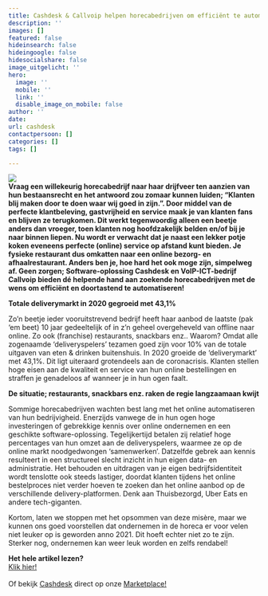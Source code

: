 ```yaml
---
title: Cashdesk & Callvoip helpen horecabedrijven om efficiënt te automatiseren
description: ''
images: []
featured: false
hideinsearch: false
hideingoogle: false
hidesocialshare: false
image_uitgelicht: ''
hero:
  image: ''
  mobile: ''
  link: ''
  disable_image_on_mobile: false
author: ''
date: 
url: cashdesk
contactpersoon: []
categories: []
tags: []

---
```

**![](https://res.cloudinary.com/callvoip/image/upload/v1627985351/cashdesk_jwcm78.png)  
Vraag een willekeurig horecabedrijf naar haar drijfveer ten aanzien van hun bestaansrecht en het antwoord zou zomaar kunnen luiden; “Klanten blij maken door te doen waar wij goed in zijn.”. Door middel van de perfecte klantbeleving, gastvrijheid en service maak je van klanten fans en blijven ze terugkomen. Dit werkt tegenwoordig alleen een beetje anders dan vroeger, toen klanten nog hoofdzakelijk belden en/of bij je naar binnen liepen. Nu wordt er verwacht dat je naast een lekker potje koken eveneens perfecte (online) service op afstand kunt bieden. Je fysieke restaurant dus omkatten naar een online bezorg- en afhaalrestaurant. Anders ben je, hoe hard het ook moge zijn, simpelweg af. Geen zorgen; Software-oplossing Cashdesk en VoIP-ICT-bedrijf Callvoip bieden dé helpende hand aan zoekende horecabedrijven met de wens om efficiënt en doortastend te automatiseren!**

**Totale deliverymarkt in 2020 gegroeid met 43,1%**

Zo’n beetje ieder vooruitstrevend bedrijf heeft haar aanbod de laatste (pak ‘em beet) 10 jaar gedeeltelijk of in z’n geheel overgeheveld van offline naar online. Zo ook (franchise) restaurants, snackbars enz.. Waarom? Omdat alle zogenaamde ‘deliveryspelers’ tezamen goed zijn voor 10% van de totale uitgaven van eten & drinken buitenshuis. In 2020 groeide de ‘deliverymarkt’ met 43,1%. Dit ligt uiteraard grotendeels aan de coronacrisis. Klanten stellen hoge eisen aan de kwaliteit en service van hun online bestellingen en straffen je genadeloos af wanneer je in hun ogen faalt.

**De situatie; restaurants, snackbars enz. raken de regie langzaamaan kwijt**

Sommige horecabedrijven wachten best lang met het online automatiseren van hun bedrijvigheid. Enerzijds vanwege de in hun ogen hoge investeringen of gebrekkige kennis over online ondernemen en een geschikte software-oplossing. Tegelijkertijd betalen zij relatief hoge percentages van hun omzet aan de deliveryspelers, waarmee ze op de online markt noodgedwongen ‘samenwerken’. Datzelfde gebrek aan kennis resulteert in een structureel slecht inzicht in hun eigen data- en administratie. Het behouden en uitdragen van je eigen bedrijfsidentiteit wordt tenslotte ook steeds lastiger, doordat klanten tijdens het online bestelproces niet verder hoeven te zoeken dan het online aanbod op de verschillende delivery-platformen. Denk aan Thuisbezorgd, Uber Eats en andere tech-giganten.

Kortom, laten we stoppen met het opsommen van deze misère, maar we kunnen ons goed voorstellen dat ondernemen in de horeca er voor velen niet leuker op is geworden anno 2021. Dit hoeft echter niet zo te zijn. Sterker nog, ondernemen kan weer leuk worden en zelfs rendabel!

<b>Het hele artikel lezen?</b><br><a href="/cashdesk-volledig/" class="button">Klik hier!</a><br><br>Of bekijk <a href="/crmintegratie/cashdesk/">Cashdesk</a> direct op onze <a href="/marketplace/">Marketplace!</a>